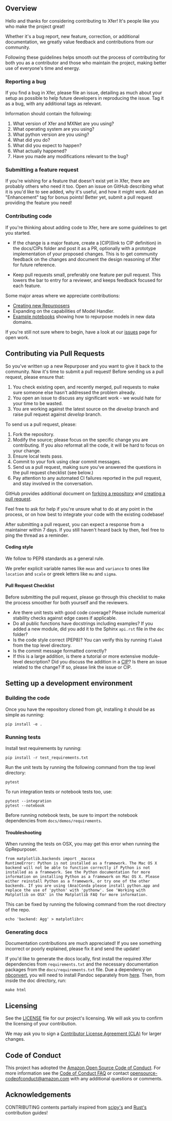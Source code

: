 ## Overview

Hello and thanks for considering contributing to Xfer! It's people like you who make the project great!

Whether it's a bug report, new feature, correction, or additional
documentation, we greatly value feedback and contributions from our community.

Following these guidelines helps smooth out the process of contributing for both you as a contributor and those who maintain the project, making better use of everyone's time and energy.

### Reporting a bug
If you find a bug in Xfer, please file an issue, detailing as much about your setup as possible to help future developers in reproducing the issue. Tag it as a bug, with any additional tags as relevant.

Information should contain the following:
1. What version of Xfer and MXNet are you using?
2. What operating system are you using?
3. What python version are you using?
4. What did you do?
5. What did you expect to happen?
6. What actually happened?
7. Have you made any modifications relevant to the bug?

### Submitting a feature request
If you're wishing for a feature that doesn't exist yet in Xfer, there are probably others who need it too. Open an issue on GitHub describing what it is you'd like to see added, why it's useful, and how it might work. Add an "Enhancement" tag for bonus points! Better yet, submit a pull request providing the feature you need!

### Contributing code

If you're thinking about adding code to Xfer, here are some guidelines to get you started.

* If the change is a major feature, create a [CIP](link to CIP definition) in the docs/CIPs folder and post it as a PR, optionally with a prototype implementation of your proposed changes. This is to get community feedback on the changes and document the design reasoning of Xfer for future reference.

* Keep pull requests small, preferably one feature per pull request. This lowers the bar to entry for a reviewer, and keeps feedback focused for each feature.

Some major areas where we appreciate contributions:
* [Creating new Repurposers](https://xfer.readthedocs.io/en/master/demos/xfer-custom-repurposers.html)
* Expanding on the capabilities of Model Handler.
* [Example notebooks](https://github.com/amzn/xfer/tree/master/docs/demos) showing how to repurpose models in new data domains.

If you're still not sure where to begin, have a look at our [issues](https://github.com/amzn/xfer/issues) page for open work.


## Contributing via Pull Requests

So you've written up a new Repurposer and you want to give it back to the community. Now it's time to submit a pull request! Before sending us a pull request, please ensure that:

1. You check existing open, and recently merged, pull requests to make sure someone else hasn't addressed the problem already.
2. You open an issue to discuss any significant work - we would hate for your time to be wasted.
3. You are working against the latest source on the *develop* branch and raise pull request against *develop* branch.

To send us a pull request, please:

1. Fork the repository.
2. Modify the source; please focus on the specific change you are contributing. If you also reformat all the code, it will be hard to focus on your change.
3. Ensure local tests pass.
4. Commit to your fork using clear commit messages.
5. Send us a pull request, making sure you've answered the questions in the pull request checklist (see below.)
6. Pay attention to any automated CI failures reported in the pull request, and stay involved in the conversation.

GitHub provides additional document on [forking a repository](https://help.github.com/articles/fork-a-repo/) and [creating a pull request](https://help.github.com/articles/creating-a-pull-request/).

Feel free to ask for help if you're unsure what to do at any point in the process, or on how best to integrate your code with the existing codebase!

After submitting a pull request, you can expect a response from a maintainer within 7 days. If you still haven't heard back by then, feel free to ping the thread as a reminder.

#### Coding style
We follow to PEP8 standards as a general rule.

We prefer explicit variable names like ```mean``` and ```variance``` to ones like ```location``` and ```scale``` or greek letters like ```mu``` and ```sigma```.


#### Pull Request Checklist
Before submitting the pull request, please go through this checklist to make the process smoother for both yourself and the reviewers.
* Are there unit tests with good code coverage?  Please include numerical stability checks against edge cases if applicable.
* Do all public functions have docstrings including examples? If you added a new module, did you add it to the Sphinx ```api.rst``` file in the ```doc``` folder?
* Is the code style correct (PEP8)? You can verify this by running `flake8` from the top level directory.
* Is the commit message formatted correctly?
* If this is a large addition, is there a tutorial or more extensive module-level description? Did you discuss the addition in a [CIP](CIP)? Is there an issue related to the change? If so, please link the issue or CIP.


## Setting up a development environment

### Building the code
Once you have the repository cloned from git, installing it should be as simple as running:
```
pip install -e .
```

### Running tests
Install test requirements by running:
```
pip install -r test_requirements.txt
```
Run the unit tests by running the following command from the top level directory:
```
pytest
```

To run integration tests or notebook tests too, use:
```
pytest --integration
pytest --notebook
```

Before running notebook tests, be sure to import the notebook dependencies from `docs/demos/requirements`.

#### Troubleshooting
When running the tests on OSX, you may get this error when running the GpRepurposer.
```
from matplotlib.backends import _macosx
RuntimeError: Python is not installed as a framework. The Mac OS X backend will not be able to function correctly if Python is not installed as a framework. See the Python documentation for more information on installing Python as a framework on Mac OS X. Please either reinstall Python as a framework, or try one of the other backends. If you are using (Ana)Conda please install python.app and replace the use of 'python' with 'pythonw'. See 'Working with Matplotlib on OSX' in the Matplotlib FAQ for more information.
```
This can be fixed by running the following command from the root directory of the repo.
```
echo 'backend: Agg' > matplotlibrc
```

### Generating docs
Documentation contributions are much appreciated! If you see something incorrect or poorly explained, please fix it and send the update!

If you'd like to generate the docs locally, first install the required Xfer dependencies from ```requirements.txt``` and the necessary documentation packages from the ```docs/requirements.txt``` file. Due a dependency on [nbconvert](https://nbconvert.readthedocs.io/en/latest/index.html), you will need to install Pandoc separately from [here](http://pandoc.org/installing.html). Then, from inside the doc directory, run:

```
make html
```

## Licensing

See the [LICENSE](https://github.com/amzn/xfer/blob/master/LICENSE) file for our project's licensing. We will ask you to confirm the licensing of your contribution.

We may ask you to sign a [Contributor License Agreement (CLA)](http://en.wikipedia.org/wiki/Contributor_License_Agreement) for larger changes.

## Code of Conduct
This project has adopted the [Amazon Open Source Code of Conduct](https://aws.github.io/code-of-conduct). For more information see the [Code of Conduct FAQ](https://aws.github.io/code-of-conduct-faq) or contact opensource-codeofconduct@amazon.com with any additional questions or comments.

## Acknowledgements
CONTRIBUTING contents partially inspired from [scipy's](https://github.com/scipy/scipy/blob/master/HACKING.rst.txt) and [Rust's](https://github.com/rust-lang/rust/blob/master/CONTRIBUTING.md) contribution guides!
